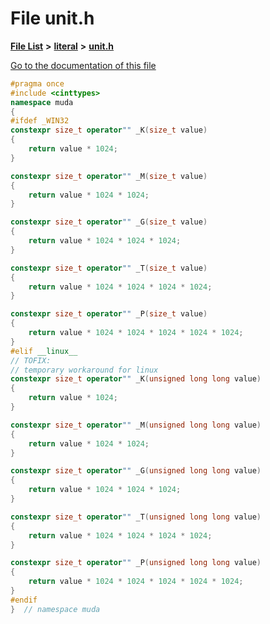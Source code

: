 

# File unit.h

[**File List**](files.md) **>** [**literal**](dir_b382702c5a05deb664663fe4596d147e.md) **>** [**unit.h**](unit_8h.md)

[Go to the documentation of this file](unit_8h.md)


```C++
#pragma once
#include <cinttypes>
namespace muda
{
#ifdef _WIN32
constexpr size_t operator"" _K(size_t value)
{
    return value * 1024;
}

constexpr size_t operator"" _M(size_t value)
{
    return value * 1024 * 1024;
}

constexpr size_t operator"" _G(size_t value)
{
    return value * 1024 * 1024 * 1024;
}

constexpr size_t operator"" _T(size_t value)
{
    return value * 1024 * 1024 * 1024 * 1024;
}

constexpr size_t operator"" _P(size_t value)
{
    return value * 1024 * 1024 * 1024 * 1024 * 1024;
}
#elif __linux__
// TOFIX:
// temporary workaround for linux
constexpr size_t operator"" _K(unsigned long long value)
{
    return value * 1024;
}

constexpr size_t operator"" _M(unsigned long long value)
{
    return value * 1024 * 1024;
}

constexpr size_t operator"" _G(unsigned long long value)
{
    return value * 1024 * 1024 * 1024;
}

constexpr size_t operator"" _T(unsigned long long value)
{
    return value * 1024 * 1024 * 1024 * 1024;
}

constexpr size_t operator"" _P(unsigned long long value)
{
    return value * 1024 * 1024 * 1024 * 1024 * 1024;
}
#endif
}  // namespace muda
```


